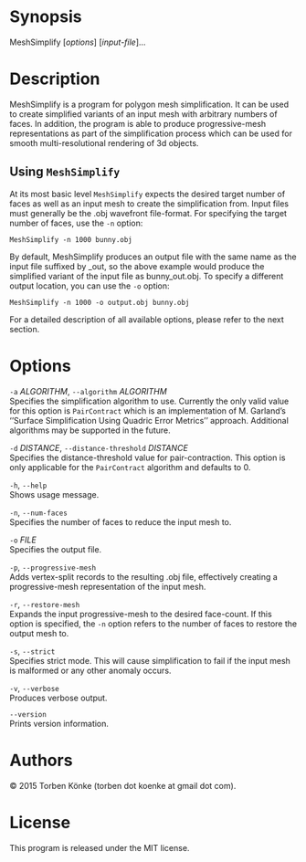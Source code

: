 Synopsis
========

MeshSimplify [*options*] [*input-file*]…

Description
===========

MeshSimplify is a program for polygon mesh simplification. It can be used to create simplified variants of an input mesh with arbitrary numbers of faces. In addition, the program is able to produce progressive-mesh representations as part of the simplification process which can be used for smooth multi-resolutional rendering of 3d objects.

Using `MeshSimplify`
--------------------

At its most basic level `MeshSimplify` expects the desired target number of faces as well as an input mesh to create the simplification from. Input files must generally be the .obj wavefront file-format. For specifying the target number of faces, use the `-n` option:

    MeshSimplify -n 1000 bunny.obj

By default, MeshSimplify produces an output file with the same name as the input file suffixed by \_out, so the above example would produce the simplified variant of the input file as bunny\_out.obj. To specify a different output location, you can use the `-o` option:

    MeshSimplify -n 1000 -o output.obj bunny.obj

For a detailed description of all available options, please refer to the next section.

Options
=======

`-a` *ALGORITHM*, `--algorithm` *ALGORITHM*  
Specifies the simplification algorithm to use. Currently the only valid value for this option is `PairContract` which is an implementation of M. Garland’s ‘’Surface Simplification Using Quadric Error Metrics’’ approach. Additional algorithms may be supported in the future.

`-d` *DISTANCE*, `--distance-threshold` *DISTANCE*  
Specifies the distance-threshold value for pair-contraction. This option is only applicable for the `PairContract` algorithm and defaults to 0.

`-h`, `--help`  
Shows usage message.

`-n`, `--num-faces`  
Specifies the number of faces to reduce the input mesh to.

`-o` *FILE*  
Specifies the output file.

`-p`, `--progressive-mesh`  
Adds vertex-split records to the resulting .obj file, effectively creating a progressive-mesh representation of the input mesh.

`-r`, `--restore-mesh`  
Expands the input progressive-mesh to the desired face-count. If this option is specified, the `-n` option refers to the number of faces to restore the output mesh to.

`-s`, `--strict`  
Specifies strict mode. This will cause simplification to fail if the input mesh is malformed or any other anomaly occurs.

`-v`, `--verbose`  
Produces verbose output.

`--version`  
Prints version information.

Authors
=======

© 2015 Torben Könke (torben dot koenke at gmail dot com).

License
=======

This program is released under the MIT license.
